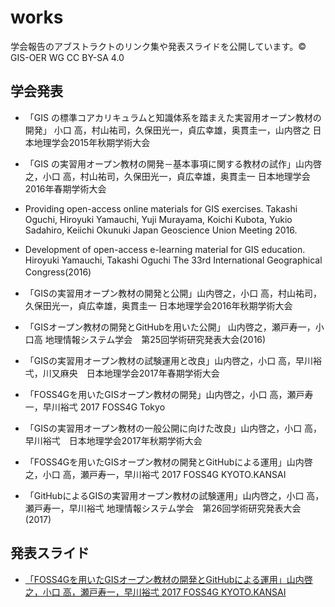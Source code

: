 # works
学会報告のアブストラクトのリンク集や発表スライドを公開しています。© GIS-OER WG CC BY-SA 4.0

## 学会発表
- 「GIS の標準コアカリキュラムと知識体系を踏まえた実習用オープン教材の開発」 小口 高，村山祐司，久保田光一，貞広幸雄，奥貫圭一，山内啓之  日本地理学会2015年秋期学術大会

- 「GIS の実習用オープン教材の開発－基本事項に関する教材の試作」山内啓之，小口 高，村山祐司，久保田光一，貞広幸雄，奥貫圭一 日本地理学会2016年春期学術大会

- Providing open-access online materials for GIS exercises. Takashi Oguchi, Hiroyuki Yamauchi, Yuji Murayama, Koichi Kubota, Yukio Sadahiro, Keiichi Okunuki Japan Geoscience Union Meeting 2016.

- Development of open-access e-learning material for GIS education. Hiroyuki Yamauchi, Takashi Oguchi The 33rd International Geographical Congress(2016)　

- 「GISの実習用オープン教材の開発と公開」山内啓之，小口 高，村山祐司，久保田光一，貞広幸雄，奥貫圭一 日本地理学会2016年秋期学術大会

- 「GISオープン教材の開発とGitHubを用いた公開」 山内啓之，瀬戸寿一，小口高 地理情報システム学会　第25回学術研究発表大会(2016)

- 「GISの実習用オープン教材の試験運用と改良」山内啓之，小口 高，早川裕弌，川又麻央　日本地理学会2017年春期学術大会

- 「FOSS4Gを用いたGISオープン教材の開発」山内啓之，小口 高，瀬戸寿一，早川裕弌 2017 FOSS4G Tokyo

- 「GISの実習用オープン教材の一般公開に向けた改良」山内啓之，小口 高，早川裕弌　日本地理学会2017年秋期学術大会

- 「FOSS4Gを用いたGISオープン教材の開発とGitHubによる運用」山内啓之，小口 高，瀬戸寿一，早川裕弌 2017 FOSS4G KYOTO.KANSAI

- 「GitHubによるGISの実習用オープン教材の試験運用」山内啓之，小口 高，瀬戸寿一，早川裕弌 地理情報システム学会　第26回学術研究発表大会(2017)

## 発表スライド

- [「FOSS4Gを用いたGISオープン教材の開発とGitHubによる運用」山内啓之，小口 高，瀬戸寿一，早川裕弌 2017 FOSS4G KYOTO.KANSAI](./slides/2017_foss4g_kansai_gis-oer.pdf)

